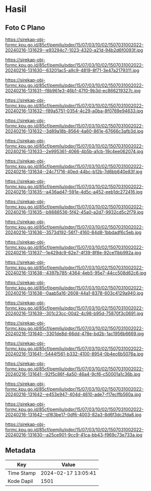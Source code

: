 # Hasil

## Foto C Plano

https://sirekap-obj-formc.kpu.go.id/85cf/pemilu/pdpr/15/07/03/10/02/1507031002022-20240216-131629--e93294c7-1023-4320-a21d-94b2d6f0093f.jpg

https://sirekap-obj-formc.kpu.go.id/85cf/pemilu/pdpr/15/07/03/10/02/1507031002022-20240216-131630--63201ac5-a9c9-4819-8f71-3e47a2179311.jpg

https://sirekap-obj-formc.kpu.go.id/85cf/pemilu/pdpr/15/07/03/10/02/1507031002022-20240216-131631--f8b961e3-46b1-47f0-9b3d-ec866219327c.jpg

https://sirekap-obj-formc.kpu.go.id/85cf/pemilu/pdpr/15/07/03/10/02/1507031002022-20240216-131632--f89a5751-0354-4c29-a0ba-8f0769e94633.jpg

https://sirekap-obj-formc.kpu.go.id/85cf/pemilu/pdpr/15/07/03/10/02/1507031002022-20240216-131632--3d89a18b-8564-4a60-861e-67666c3afb3d.jpg

https://sirekap-obj-formc.kpu.go.id/85cf/pemilu/pdpr/15/07/03/10/02/1507031002022-20240216-131633--2e995361-4066-4b5b-a1cb-19c4ee062074.jpg

https://sirekap-obj-formc.kpu.go.id/85cf/pemilu/pdpr/15/07/03/10/02/1507031002022-20240216-131634--24c71716-40ed-44bc-b12b-7d6bb640e83f.jpg

https://sirekap-obj-formc.kpu.go.id/85cf/pemilu/pdpr/15/07/03/10/02/1507031002022-20240216-131635--a436ad47-591e-4d5c-a452-eeb1dc272416.jpg

https://sirekap-obj-formc.kpu.go.id/85cf/pemilu/pdpr/15/07/03/10/02/1507031002022-20240216-131635--b9888536-5f42-45a0-a2d7-9932cd5c2f79.jpg

https://sirekap-obj-formc.kpu.go.id/85cf/pemilu/pdpr/15/07/03/10/02/1507031002022-20240216-131636--3573d192-56f7-4160-84d8-1bbdadf6c5eb.jpg

https://sirekap-obj-formc.kpu.go.id/85cf/pemilu/pdpr/15/07/03/10/02/1507031002022-20240216-131637--1e429dc9-62e7-4f39-8f8e-92ce11bb992a.jpg

https://sirekap-obj-formc.kpu.go.id/85cf/pemilu/pdpr/15/07/03/10/02/1507031002022-20240216-131638--4397b785-4364-4eb5-95e7-44cc508d62c6.jpg

https://sirekap-obj-formc.kpu.go.id/85cf/pemilu/pdpr/15/07/03/10/02/1507031002022-20240216-131638--0aab5a16-2608-44a1-8378-603c4129a940.jpg

https://sirekap-obj-formc.kpu.go.id/85cf/pemilu/pdpr/15/07/03/10/02/1507031002022-20240216-131639--301c23cc-00d2-4c98-b95d-75870f3c0691.jpg

https://sirekap-obj-formc.kpu.go.id/85cf/pemilu/pdpr/15/07/03/10/02/1507031002022-20240216-131640--3301de8d-66dd-478e-bd2b-1ac1956b6669.jpg

https://sirekap-obj-formc.kpu.go.id/85cf/pemilu/pdpr/15/07/03/10/02/1507031002022-20240216-131641--5444f561-b332-4100-8954-0b4ec6b5076a.jpg

https://sirekap-obj-formc.kpu.go.id/85cf/pemilu/pdpr/15/07/03/10/02/1507031002022-20240216-131641--92f5c86f-4a50-46a4-9cf6-c50001a1c36b.jpg

https://sirekap-obj-formc.kpu.go.id/85cf/pemilu/pdpr/15/07/03/10/02/1507031002022-20240216-131642--e453e947-404d-4610-ade7-f17ecffb560a.jpg

https://sirekap-obj-formc.kpu.go.id/85cf/pemilu/pdpr/15/07/03/10/02/1507031002022-20240216-131642--d163be17-0df6-4003-82a3-8d6f3dc2fda8.jpg

https://sirekap-obj-formc.kpu.go.id/85cf/pemilu/pdpr/15/07/03/10/02/1507031002022-20240216-131630--a25ce901-9cc9-41ca-bb43-f969c73e733a.jpg


## Metadata

| Key        | Value               |
| ---------- | ------------------- |
| Time Stamp | 2024-02-17 13:05:41 |
| Kode Dapil | 1501                |



